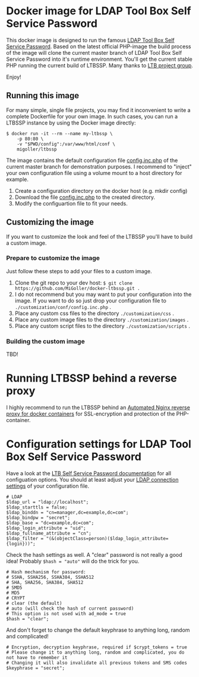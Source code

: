 # Docker image for LDAP Tool Box Self Service Password
This docker image is designed to run the famous [LDAP Tool Box Self Service Password](https://ltb-project.org/documentation/self-service-password).
Based on the latest official PHP-image the build process of the image will clone the current master branch of LDAP Tool Box Self Service Password into it's runtime environment. You'll get the current stable PHP running the current build of LTBSSP.
Many thanks to [LTB project group](https://ltb-project.org/start).

Enjoy!

## Running this image
For many simple, single file projects, you may find it inconvenient to write a complete Dockerfile for your own image. In such cases, you can run a LTBSSP instance by using the Docker image directly:
```
$ docker run -it --rm --name my-ltbssp \
    -p 80:80 \
    -v "$PWD/config":/var/www/html/conf \
    migoller/ltbssp
```
The image contains the default configuration file [config.inc.php](https://github.com/ltb-project/self-service-password/blob/master/conf/config.inc.php) of the current master branch for demonstration purposes. 
I recommend to "inject" your own configuration file using a volume mount to a host directory for example.
1. Create a configuration directory on the docker host (e.g. mkdir config)
2. Download the file [config.inc.php](https://github.com/ltb-project/self-service-password/blob/master/conf/config.inc.php) to the created directory.
3. Modify the configuartion file to fit your needs. 

## Customizing the image
If you want to customize the look and feel of the LTBSSP you'll have to build a custom image. 

### Prepare to customize the image
Just follow these steps to add your files to a custom image.
1. Clone the git repo to your dev host: ```$ git clone https://github.com/MiGoller/docker-ltbssp.git .```
2. I do not recommend but you may want to put your configuration into the image. If you want to do so just drop your configuration file to ```./customization/conf/config.inc.php``` .
3. Place any custom css files to the directory ```./customization/css``` .
4. Place any custom image files to the directory ```./customization/images``` .
5. Place any custom script files to the directory ```./customization/scripts``` .

### Building the custom image
TBD!

# Running LTBSSP behind a reverse proxy
I highly recommend to run the LTBSSP behind an [Automated Nginx reverse proxy for docker containers](https://hub.docker.com/r/jwilder/nginx-proxy/) for SSL-encryption and protection of the PHP-container.

# Configuration settings for LDAP Tool Box Self Service Password
Have a look at the [LTB Self Service Password documentation](https://ltb-project.org/documentation/self-service-password/latest/start) for all configuation options. You should at least adjust your [LDAP connection settings](https://ltb-project.org/documentation/self-service-password/latest/config_ldap) of your configuration file.
```
# LDAP
$ldap_url = "ldap://localhost";
$ldap_starttls = false;
$ldap_binddn = "cn=manager,dc=example,dc=com";
$ldap_bindpw = "secret";
$ldap_base = "dc=example,dc=com";
$ldap_login_attribute = "uid";
$ldap_fullname_attribute = "cn";
$ldap_filter = "(&(objectClass=person)($ldap_login_attribute={login}))";
```
Check the hash settings as well. A "clear" password is not really a good idea! Probably ```$hash = "auto"``` will do the trick for you.
```
# Hash mechanism for password:
# SSHA, SSHA256, SSHA384, SSHA512
# SHA, SHA256, SHA384, SHA512
# SMD5
# MD5
# CRYPT
# clear (the default)
# auto (will check the hash of current password)
# This option is not used with ad_mode = true
$hash = "clear";
```
And don't forget to change the default keyphrase to anything long, random and complicated!
```
# Encryption, decryption keyphrase, required if $crypt_tokens = true
# Please change it to anything long, random and complicated, you do not have to remember it
# Changing it will also invalidate all previous tokens and SMS codes
$keyphrase = "secret";
```
